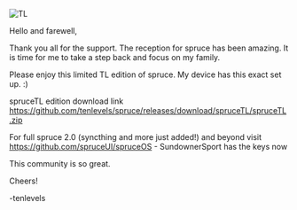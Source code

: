 ![TL](https://github.com/user-attachments/assets/04ad6988-a9d6-4712-bb61-83b35589f56a)

Hello and farewell,

Thank you all for the support. The reception for spruce has been amazing. It is time for me to take a step back and focus on my family.

Please enjoy this limited TL edition of spruce. My device has this exact set up. :)

spruceTL edition download link https://github.com/tenlevels/spruce/releases/download/spruceTL/spruceTL.zip

For full spruce 2.0 (syncthing and more just added!) and beyond visit https://github.com/spruceUI/spruceOS - SundownerSport has the keys now

This community is so great.

Cheers!

-tenlevels
